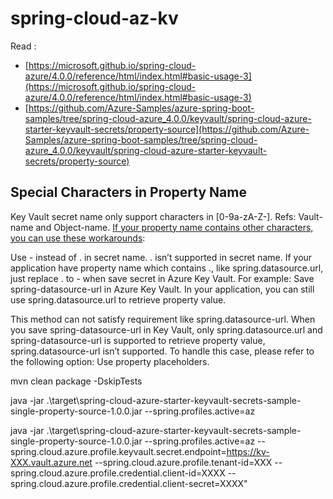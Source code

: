 # spring-cloud-az-kv

Read :

- [https://microsoft.github.io/spring-cloud-azure/4.0.0/reference/html/index.html#basic-usage-3](https://microsoft.github.io/spring-cloud-azure/4.0.0/reference/html/index.html#basic-usage-3)
- [https://github.com/Azure-Samples/azure-spring-boot-samples/tree/spring-cloud-azure_4.0.0/keyvault/spring-cloud-azure-starter-keyvault-secrets/property-source](https://github.com/Azure-Samples/azure-spring-boot-samples/tree/spring-cloud-azure_4.0.0/keyvault/spring-cloud-azure-starter-keyvault-secrets/property-source)



## Special Characters in Property Name
Key Vault secret name only support characters in [0-9a-zA-Z-]. Refs: Vault-name and Object-name. 
[If your property name contains other characters, you can use these workarounds](https://microsoft.github.io/spring-cloud-azure/4.0.0/reference/html/index.html#advanced-usage):

Use - instead of . in secret name. . isn’t supported in secret name. If your application have property name which contains ., like spring.datasource.url, just replace . to - when save secret in Azure Key Vault. For example: Save spring-datasource-url in Azure Key Vault. In your application, you can still use spring.datasource.url to retrieve property value.

This method can not satisfy requirement like spring.datasource-url. When you save spring-datasource-url in Key Vault, only spring.datasource.url and spring-datasource-url is supported to retrieve property value, spring.datasource-url isn’t supported. To handle this case, please refer to the following option: Use property placeholders.


mvn clean package -DskipTests

java -jar .\target\spring-cloud-azure-starter-keyvault-secrets-sample-single-property-source-1.0.0.jar --spring.profiles.active=az

java -jar .\target\spring-cloud-azure-starter-keyvault-secrets-sample-single-property-source-1.0.0.jar --spring.profiles.active=az --spring.cloud.azure.profile.keyvault.secret.endpoint=https://kv-XXX.vault.azure.net --spring.cloud.azure.profile.tenant-id=XXX --spring.cloud.azure.profile.credential.client-id=XXXX --spring.cloud.azure.profile.credential.client-secret=XXXX"
